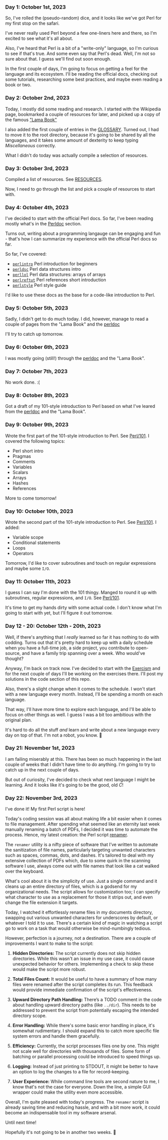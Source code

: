 ### **Day 1: October 1st, 2023**

So, I've rolled the (pseudo-random) dice, and it looks like we've got Perl for
my first stop on the safari.

I've never really used Perl beyond a few one-liners here and there, so I'm
excited to see what it's all about.

Also, I've heard that Perl is a bit of a "write-only" language, so I'm curious
to see if that's true.
And some even say that Perl's dead. Well, I'm not so sure about that. I guess
we'll find out soon enough.

In the first couple of days, I'm going to focus on getting a feel for the 
language
and its ecosystem. I'll be reading the official docs, checking out some 
tutorials,
researching some best practices, and maybe even reading a book or two.


### **Day 2: October 2nd, 2023**

Today, I mostly did some reading and research. I started with the Wikipedia 
page,
bookmarked a couple of resources for later, and picked up a copy of the famous
["Lama 
Book"](https://www.amazon.com/Learning-Perl-Making-Things-Possible/dp/1491954329
)

I also added the first couple of entries in the [GLOSSARY](../GLOSSARY.md).
Turned out, I had to move it to the root directory, because it's going to be
shared by all the languages, and it takes some amount of dexterity to keep
typing _Miscellaneous_ correctly.

What I didn't do today was actually compile a selection of resources.

### **Day 3: October 3rd, 2023**

Compiled a list of resources. See [RESOURCES](./RESOURCES.md).

Now, I need to go through the list and pick a couple of resources to start with.

### **Day 4: October 4th, 2023**

I've decided to start with the official Perl docs. So far, I've been reading
mostly what's in the [Perldoc](https://perldoc.perl.org/perl#Overview) section.

Turns out, writing about a programming langauge can be engaging and fun - that's
how I can summarize my experience with the official Perl docs so far. 

So far, I've covered:

- [`perlintro`](https://perldoc.perl.org/perlintro) Perl introduction for 
beginners
- [`perldsc`](https://perldoc.perl.org/perldsc) Perl data structures intro
- [`perllol`](https://perldoc.perl.org/perllol) Perl data structures: arrays of 
arrays
- [`perlreftut`](https://perldoc.perl.org/perlreftut) Perl references short 
introduction
- [`perlstyle`](https://perldoc.perl.org/perlstyle) Perl style guide

I'd like to use these docs as the base for a code-like introduction to Perl.

### **Day 5: October 5th, 2023**

Sadly, I didn't get to do much today. I did, however, manage to read a couple of
pages from the "Lama Book" and the 
[perldoc](https://perldoc.perl.org/perl#Overview)

I'll try to catch up tomorrow.

### **Day 6: October 6th, 2023**

I was mostly going (still!) through the 
[perldoc](https://perldoc.perl.org/perl#Overview)
and the "Lama Book".

### **Day 7: October 7th, 2023**

No work done. :(

### **Day 8: October 8th, 2023**

Got a draft of my 101-style introduction to Perl based on what I've leared from
the [perldoc](https://perldoc.perl.org/perl#Overview) and the "Lama Book".

### **Day 9: October 9th, 2023**

Wrote the first part of the 101-style introduction to Perl. See 
[Perl/101](./101/README.md).
I covered the following topics:
- Perl short intro
- Pragmas
- Comments
- Variables
- Scalars
- Arrays
- Hashes
- References

More to come tomorrow!

### **Day 10: October 10th, 2023**

Wrote the second part of the 101-style introduction to Perl. See 
[Perl/101](./101/README.md).
I added:
- Variable scope
- Conditional statements
- Loops
- Operators

Tomorrow, I'd like to cover subroutines and touch on regular expressions and 
maybe
some `I/O`.

### **Day 11: October 11th, 2023**

I guess I can say I'm done with the 101 thingy. Manged to round it up with
subroutines, regular expressions, and `I/O`. See [Perl/101](./101/README.md).

It's time to get my hands dirty with some actual code. I don't know what I'm
going to start with yet, but I'll figure it out tomorrow.

### **Day 12 - 20: October 12th - 20th, 2023**

Well, if there's anything that I _really_ learned so far it has nothing to do
with codding. Turns out that it's pretty hard to keep up with a daily schedule
when you have a full-time job, a side project, you contribute to open-source,
and have a family trip spanning over a week. Who would've thought?

Anyway, I'm back on track now. I've decided to start with the
[Exercism](https://exercism.org/tracks/perl5) and for the next couple of days
I'll be working on the exercises there. I'll post my solutions in the code
section of this repo.

Also, there's a slight change when it comes to the schedule. I won't start with
a new language every month. Instead, I'll be spending a month on each language.

That way, I'll have more time to explore each language, and I'll be able to
focus on other things as well. I guess I was a bit too ambitious with the
original plan.

It's hard to do all the stuff _and_ learn and write about a new language every
day on top of that. I'm not a robot, you know. 🤖

### **Day 21: November 1st, 2023**

I am failing miserably at this. There has been so much happening in the last
couple of weeks that I didn't have time to do anything. I'm going to try to
catch up in the next couple of days.

But out of curiosity, I've decided to check what next language I might be
learning. And it looks like it's going to be the good, old *C*!

### **Day 22: November 3rd, 2023**

I've done it! My first Perl script is here!

Today's coding session was all about making life a bit easier when it comes to 
file management. After spending what seemed like an eternity last week manually 
renaming a batch of PDFs, I decided it was time to automate the process. Hence, 
my latest creation: the Perl script [renamer](./code/renamer).

The `renamer` utility is a nifty piece of software that I’ve written to 
automate the sanitization of file names, particularly targeting unwanted 
characters such as spaces, commas, dots, and dashes. It's tailored to deal with 
my extensive collection of PDFs which, due to some quirk in the scanning 
software I use, always come out with file names that look like a cat walked 
over the keyboard.

What's cool about it is the simplicity of use. Just a single command and it 
cleans up an entire directory of files, which is a godsend for my 
organizational needs. The script allows for customization too; I can specify 
what character to use as a replacement for those it strips out, and even change 
the file extension it targets.

Today, I watched it effortlessly rename files in my documents directory, 
swapping out various unwanted characters for underscores by default, or 
whatever I told it to use. There's a certain kind of magic in watching a script 
go to work on a task that would otherwise be mind-numbingly tedious.

However, perfection is a journey, not a destination. There are a couple of 
improvements I want to make to the script:

1. **Hidden Directories:** The script currently does not skip hidden 
directories. While this wasn't an issue in my use case, it could cause 
unexpected behavior for others. Implementing a check to skip these would make 
the script more robust.

2. **Total Files Count:** It would be useful to have a summary of how many 
files were renamed after the script completes its run. This feedback would 
provide immediate confirmation of the script's effectiveness.

3. **Upward Directory Path Handling:** There’s a TODO comment in the code about 
handling upward directory paths (like `../dir`). This needs to be addressed to 
prevent the script from potentially escaping the intended directory scope.

4. **Error Handling:** While there's some basic error handling in place, it's 
somewhat rudimentary. I should expand this to catch more specific file system 
errors and handle them gracefully.

5. **Efficiency:** Currently, the script processes files one by one. This might 
not scale well for directories with thousands of files. Some form of batching 
or parallel processing could be introduced to speed things up.

6. **Logging:** Instead of just printing to STDOUT, it might be better to have 
an option to log the changes to a file for record-keeping.

7. **User Experience:** While command line tools are second nature to me, I 
know that's not the case for everyone. Down the line, a simple GUI wrapper 
could make the utility even more accessible.

Overall, I'm quite pleased with today's progress. The `renamer` script is 
already saving time and reducing hassle, and with a bit more work, it could 
become an indispensable tool in my software arsenal.

Until next time!

Hopefully it's not going to be in another two weeks. 🤞
